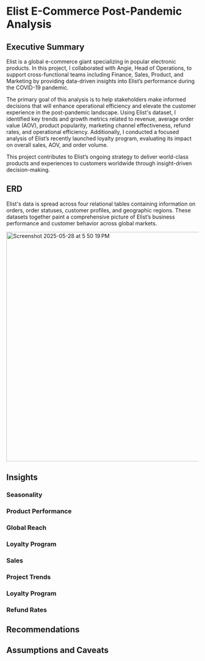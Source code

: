 # Elist E-Commerce Post-Pandemic Analysis

## Executive Summary
Elist is a global e-commerce giant specializing in popular electronic products. In this project, I collaborated with Angie, Head of Operations, to support cross-functional teams including Finance, Sales, Product, and Marketing by providing data-driven insights into Elist’s performance during the COVID-19 pandemic.

The primary goal of this analysis is to help stakeholders make informed decisions that will enhance operational efficiency and elevate the customer experience in the post-pandemic landscape. Using Elist's dataset, I identified key trends and growth metrics related to revenue, average order value (AOV), product popularity, marketing channel effectiveness, refund rates, and operational efficiency. Additionally, I conducted a focused analysis of Elist’s recently launched loyalty program, evaluating its impact on overall sales, AOV, and order volume.

This project contributes to Elist’s ongoing strategy to deliver world-class products and experiences to customers worldwide through insight-driven decision-making.
      
## ERD
Elist's data is spread across four relational tables containing information on orders, order statuses, customer profiles, and geographic regions. These datasets together paint a comprehensive picture of Elist’s business performance and customer behavior across global markets.

<img width="600" alt="Screenshot 2025-05-28 at 5 50 19 PM" src="https://github.com/user-attachments/assets/bd3fb415-f5b6-482b-8986-935b52777319" />

## Insights
### Seasonality
### Product Performance
### Global Reach
### Loyalty Program
### Sales
### Project Trends
### Loyalty Program
### Refund Rates

## Recommendations

## Assumptions and Caveats 
